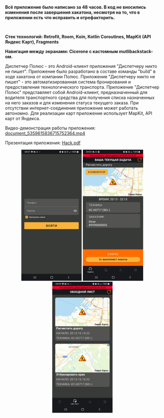 <b>
  <p>
    Всё приложение было написано за 48 часов. В код не вносились изменения после завершения хакатона, несмотря на то, что в приложении есть что исправить и отрефакторить.
  </p>
  <br/>
  <p>
    Стек технологий: Retrofit, Room, Koin, Kotlin Coroutines, MapKit (API Яндекс Карт), Fragments
  </p>
  <p>
    Навигация между экранами: Cicerone с кастомным mutlibackstack-ом.
  </p>
</b>

Диспетчер Полюс - это Android-клиент приложения "Диспетчеру никто не пишет". Приложение было разработано в составе команды "build" в ходе хакатона от компании Полюс. Приложение "Диспетчеру никто не пишет" - это автоматизированная система бронирования и предоставления технологического транспорта. Приложение "Диспетчер Полюс" представляет собой Android-клиент, предназначенный для водителя транспортного средства для получения списка назначенных на него заказов и для изменения статуса текущего заказа. При отсутствии интернет-соединения приложение может работать автономно. Для реализации карт приложение использует MapKit, API карт от Яндекса.
<p>
  Видео-демонстрация работы приложения:
  <a href="https://github.com/GrishaninVyacheslav/polus-dispatcher-android/blob/master/document_5359615836715752364.mp4" target="_blank" rel="noopener noreferrer">
    document_5359615836715752364.mp4
  </a>
</p>
<p>
  Презентация приложения: 
  <a href="https://github.com/GrishaninVyacheslav/polus-dispatcher-android/blob/master/Hack.pdf" target="_blank" rel="noopener noreferrer">
    Hack.pdf
  </a>
</p>
<p align="center">
  <img src="photo_5359615837171989869_y.jpg" width="197" height="426">
  <img src="photo_5359615837171989870_y.jpg" width="197" height="426">
  <img src="photo_5359615837171989871_y.jpg" width="197" height="426">
</p>
